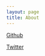 ```yaml
---
layout: page
title: About
---
```


[Github](https://github.com/verlooy)

[Twitter](https://twitter.com/lukeverlooy)
